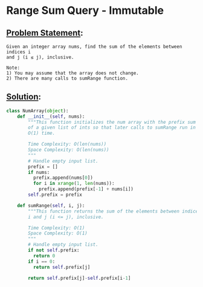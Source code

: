 # Range Sum Query - Immutable

## [Problem Statement][1]:
```
Given an integer array nums, find the sum of the elements between indices i
and j (i ≤ j), inclusive.

Note:
1) You may assume that the array does not change.
2) There are many calls to sumRange function.
```
## [Solution][2]:
```python
class NumArray(object):
    def __init__(self, nums):
        """This function initializes the num array with the prefix sum
        of a given list of ints so that later calls to sumRange run in
        O(1) time.

        Time Complexity: O(len(nums))
        Space Complexity: O(len(nums))
        """
        # Handle empty input list.
        prefix = []
        if nums:
          prefix.append(nums[0])
          for i in xrange(1, len(nums)):
            prefix.append(prefix[-1] + nums[i])
        self.prefix = prefix

    def sumRange(self, i, j):
        """This function returns the sum of the elements between indices
        i and j (i <= j), inclusive.

        Time Complexity: O(1)
        Space Complexity: O(1)
        """
        # Handle empty input list.
        if not self.prefix:
          return 0
        if i == 0:
          return self.prefix[j]

        return self.prefix[j]-self.prefix[i-1]
```


[1]: https://leetcode.com/problems/range-sum-query-immutable/description/
[2]: https://leetcode.com/problems/range-sum-query-immutable/discuss/
